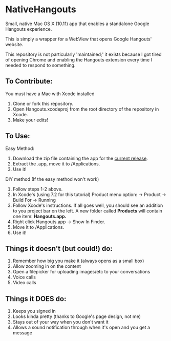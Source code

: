 # NativeHangouts
Small, native Mac OS X (10.11) app that enables a standalone Google Hangouts experience.

This is simply a wrapper for a WebView that opens Google Hangouts' website.

This repository is not particularly 'maintained;' it exists because I got tired of opening Chrome and enabling the Hangouts extension every time I needed to respond to something.


## To Contribute:
  You must have a Mac with Xcode installed
  1. Clone or fork this repository.
  2. Open Hangouts.xcodeproj from the root directory of the repository in Xcode.
  3. Make your edits!
  
## To Use:
  
Easy Method:
  1. Download the zip file containing the app for the [current release](https://github.com/akaplo/NativeHangouts/releases).
  2. Extract the .app, move it to /Applications.
  3. Use it!

DIY method (If the easy method won't work)
  1. Follow steps 1-2 above.
  2. In Xcode's (using 7.2 for this tutorial) Product menu option:
    -> Product -> Build For -> Running
  3. Follow Xcode's instructions.  If all goes well, you should see an addition to you project bar on the left. A new folder called **Products** will contain one item: **Hangouts.app.**
  4. Right click Hangouts.app -> Show In Finder.
  5. Move it to /Applications.
  6. Use it!
  
## Things it doesn't (but could!) do:
  1. Remember how big you make it (always opens as a small box)
  2. Allow zooming in on the content
  3. Open a filepicker for uploading images/etc to your conversations
  4. Voice calls
  5. Video calls

## Things it DOES do:
  1. Keeps you signed in
  2. Looks kinda pretty (thanks to Google's page design, not me)
  3. Stays out of your way when you don't want it
  4. Allows a sound notification through when it's open and you get a message
